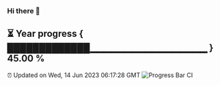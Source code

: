### Hi there 👋
⏳ Year progress { █████████████▁▁▁▁▁▁▁▁▁▁▁▁▁▁▁▁▁ } 45.00 %
---
⏰ Updated on Wed, 14 Jun 2023 06:17:28 GMT
![Progress Bar CI](https://github.com/liununu/liununu/workflows/Progress%20Bar%20CI/badge.svg)
